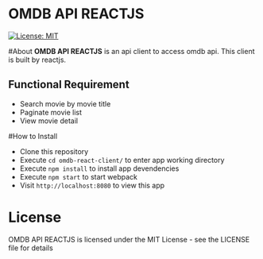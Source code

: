 # OMDB API REACTJS
[![License: MIT](https://img.shields.io/badge/License-MIT-blue.svg)](https://opensource.org/licenses/MIT)

#About
**OMDB API REACTJS** is an api client to access omdb api. This client is built by reactjs.

## Functional Requirement
- Search movie by movie title
- Paginate movie list
- View movie detail

#How  to Install
- Clone this repository
- Execute `cd omdb-react-client/` to enter app working directory
- Execute `npm install` to install app devendencies
- Execute `npm start` to start webpack
- Visit `http://localhost:8080` to view this app

# License
OMDB API REACTJS is licensed under the MIT License - see the LICENSE file for details
